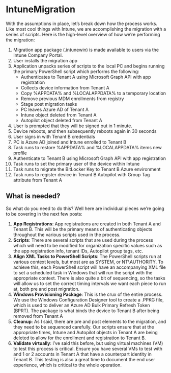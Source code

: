 # IntuneMigration
With the assumptions in place, let’s break down how the process works.  Like most cool things with Intune, we are accomplishing the migration with a series of scripts.  Here is the high-level overview of how we’re performing the migration: 

1. Migration app package (.intunewin) is made available to users via the Intune Company Portal.
2. User installs the migration app
3. Application unpacks series of scripts to the local PC and begins running the primary PowerShell script which performs the following:
    * Authenticates to Tenant A using Microsoft Graph API with app registration
    * Collects device information from Tenant A
    * Copy %APPDATA% and %LOCALAPPDATA% to a temporary location
    * Remove previous MDM enrollments from registry
    * Stage post migration tasks
    * PC leaves Azure AD of Tenant A
    * Intune object deleted from Tenant A
    * Autopilot object deleted from Tenant A
4. User is prompted that they will be signed out in 1 minute.
5. Device reboots, and then subsequently reboots again in 30 seconds
6. User signs in with Tenant B credentials
7. PC is Azure AD joined and Intune enrolled to Tenant B
8. Task runs to restore %APPDATA% and %LOCALAPPDATA% items new profile
9. Authenticate to Tenant B using Microsoft Graph API with app registration
10. Task runs to set the primary user of the device within Intune
11. Task runs to migrate the BitLocker Key to Tenant B Azure environment
12. Task runs to register device in Tenant B Autopilot with Group Tag attribute from Tenant A

## What is needed?
So what do you need to do this?  Well here are individual pieces we’re going to be covering in the next few posts:

1. **App Registrations**: App registrations are created in both Tenant A and Tenant B.  This will be the primary means of authenticating objects throughout the various scripts used in the process.
2. **Scripts**: There are several scripts that are used during the process which will need to be modified for organization specific values such as the app registration info, tenant IDs, Autopilot group tags, etc.
3. **Align XML Tasks to PowerShell Scripts**: The PowerShell scripts run at various context levels, but most are as SYSTEM, or NT\AUTHORITY.  To achieve this, each PowerShell script will have an accompanying XML file to set a scheduled task in Windows that will run the script with the appropriate context.  There is also quite a bit of sequencing, so the tasks will allow us to set the correct timing intervals we want each piece to run at, both pre and post migration.
4. **Windows Provisioning Package**: This is the crux of the entire process.  We use the Windows Configuration Designer  tool to create a .PPKG file, which is used to deliver an Azure AD Bulk Primary Refresh Token (BPRT).  The package is what binds the device to Tenant B after being removed from Tenant A
5. **Cleanup**: As I said, there are pre and post elements to the migration, and they need to be sequenced carefully.  Our scripts ensure that at the appropriate times, Intune and Autopilot objects in Tenant A are being deleted to allow for the enrollment and registration to Tenant B.
6. **Validate virtually**: I’ve said this before, but using virtual machines (VM) to test this process is critical.  Ensure you have several  VMs to test with and 1 or 2 accounts in Tenant A that have a counterpart identity in Tenant B.  This testing is also a great time to document the end user experience, which is critical to the whole operation.
